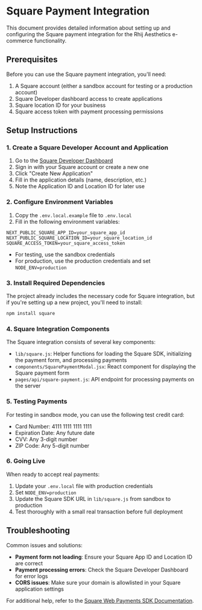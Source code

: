 # Square Payment Integration

This document provides detailed information about setting up and configuring the Square payment integration for the Rhij Aesthetics e-commerce functionality.

## Prerequisites

Before you can use the Square payment integration, you'll need:

1. A Square account (either a sandbox account for testing or a production account)
2. Square Developer dashboard access to create applications
3. Square location ID for your business
4. Square access token with payment processing permissions

## Setup Instructions

### 1. Create a Square Developer Account and Application

1. Go to the [Square Developer Dashboard](https://developer.squareup.com/apps)
2. Sign in with your Square account or create a new one
3. Click "Create New Application"
4. Fill in the application details (name, description, etc.)
5. Note the Application ID and Location ID for later use

### 2. Configure Environment Variables

1. Copy the `.env.local.example` file to `.env.local`
2. Fill in the following environment variables:

```
NEXT_PUBLIC_SQUARE_APP_ID=your_square_app_id
NEXT_PUBLIC_SQUARE_LOCATION_ID=your_square_location_id
SQUARE_ACCESS_TOKEN=your_square_access_token
```

- For testing, use the sandbox credentials
- For production, use the production credentials and set `NODE_ENV=production`

### 3. Install Required Dependencies

The project already includes the necessary code for Square integration, but if you're setting up a new project, you'll need to install:

```bash
npm install square
```

### 4. Square Integration Components

The Square integration consists of several key components:

- `lib/square.js`: Helper functions for loading the Square SDK, initializing the payment form, and processing payments
- `components/SquarePaymentModal.jsx`: React component for displaying the Square payment form
- `pages/api/square-payment.js`: API endpoint for processing payments on the server

### 5. Testing Payments

For testing in sandbox mode, you can use the following test credit card:
- Card Number: 4111 1111 1111 1111
- Expiration Date: Any future date
- CVV: Any 3-digit number
- ZIP Code: Any 5-digit number

### 6. Going Live

When ready to accept real payments:

1. Update your `.env.local` file with production credentials
2. Set `NODE_ENV=production`
3. Update the Square SDK URL in `lib/square.js` from sandbox to production
4. Test thoroughly with a small real transaction before full deployment

## Troubleshooting

Common issues and solutions:

- **Payment form not loading**: Ensure your Square App ID and Location ID are correct
- **Payment processing errors**: Check the Square Developer Dashboard for error logs
- **CORS issues**: Make sure your domain is allowlisted in your Square application settings

For additional help, refer to the [Square Web Payments SDK Documentation](https://developer.squareup.com/docs/web-payments/overview).
